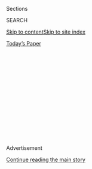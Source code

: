 <div id="app">

<div>

<div>

<div>

<div class="NYTAppHideMasthead css-1q2w90k e1suatyy0">

<div class="section css-ui9rw0 e1suatyy2">

<div class="css-eph4ug er09x8g0">

<div class="css-6n7j50">

</div>

<span class="css-1dv1kvn">Sections</span>

<div class="css-10488qs">

<span class="css-1dv1kvn">SEARCH</span>

</div>

[Skip to content](#site-content)[Skip to site
index](#site-index)

</div>

<div class="css-10698na e1huz5gh0">

</div>

</div>

<div id="masthead-bar-one" class="section hasLinks css-15hmgas e1csuq9d3">

<div class="css-uqyvli e1csuq9d0">

</div>

<div class="css-1uqjmks e1csuq9d1">

</div>

<div class="css-9e9ivx">

[](https://myaccount.nytimes3xbfgragh.onion/auth/login?response_type=cookie&client_id=vi)

</div>

<div class="css-1bvtpon e1csuq9d2">

[Today’s
Paper](https://www.nytimes3xbfgragh.onion/section/todayspaper)

</div>

</div>

</div>

</div>

<div data-aria-hidden="false">

<div id="site-content" data-role="main">

<div>

<div class="css-1aor85t" style="opacity:0.000000001;z-index:-1;visibility:hidden">

<div class="css-1hqnpie">

<div class="css-epjblv">

<span class="css-17xtcya">[Opinion](/section/opinion)</span><span class="css-x15j1o">|</span><span class="css-fwqvlz">Mike
Pompeo Is the Worst Secretary of State
Ever</span>

</div>

<div class="css-k008qs">

<div class="css-1iwv8en">

<span class="css-18z7m18"></span>

<div>

</div>

</div>

<span class="css-1n6z4y">https://nyti.ms/3emWdr2</span>

<div class="css-1705lsu">

<div class="css-4xjgmj">

<div class="css-4skfbu" data-role="toolbar" data-aria-label="Social Media Share buttons, Save button, and Comments Panel with current comment count" data-testid="share-tools">

  - 
  - 
  - 
  - 
    
    <div class="css-6n7j50">
    
    </div>

  - 
  - 

</div>

</div>

</div>

</div>

</div>

</div>

<div id="NYT_TOP_BANNER_REGION" class="css-13pd83m">

</div>

<div id="top-wrapper" class="css-1sy8kpn">

<div id="top-slug" class="css-l9onyx">

Advertisement

</div>

[Continue reading the main
story](#after-top)

<div class="ad top-wrapper" style="text-align:center;height:100%;display:block;min-height:250px">

<div id="top" class="place-ad" data-position="top" data-size-key="top">

</div>

</div>

<div id="after-top">

</div>

</div>

<div>

<div class="css-v5btjw etb61u70">

<div class="css-v05ibm etb61u71">

[Opinion](/section/opinion)

</div>

</div>

<div id="sponsor-wrapper" class="css-1hyfx7x">

<div id="sponsor-slug" class="css-19vbshk">

Supported by

</div>

[Continue reading the main
story](#after-sponsor)

<div id="sponsor" class="ad sponsor-wrapper" style="text-align:center;height:100%;display:block">

</div>

<div id="after-sponsor">

</div>

</div>

<div class="css-186x18t">

</div>

<div class="css-1vkm6nb ehdk2mb0">

# Mike Pompeo Is the Worst Secretary of State Ever

</div>

Where’s the Republican uproar over what’s gone on under his watch?

<div class="css-18e8msd">

<div class="css-vp77d3 epjyd6m0">

<div class="css-1p10dcb ey68jwv0" data-aria-hidden="true">

[![Thomas L.
Friedman](https://static01.graylady3jvrrxbe.onion/images/2018/04/02/opinion/thomas-l-friedman/thomas-l-friedman-thumbLarge.png
"Thomas L. Friedman")](https://www.nytimes3xbfgragh.onion/by/thomas-l-friedman)

</div>

<div class="css-1baulvz">

By [<span class="css-1baulvz last-byline" itemprop="name">Thomas L.
Friedman</span>](https://www.nytimes3xbfgragh.onion/by/thomas-l-friedman)

<div class="css-8atqhb">

Opinion Columnist

</div>

</div>

</div>

  - May 26,
    2020

  - 
    
    <div class="css-4xjgmj">
    
    <div class="css-d8bdto" data-role="toolbar" data-aria-label="Social Media Share buttons, Save button, and Comments Panel with current comment count" data-testid="share-tools">
    
      - 
      - 
      - 
      - 
        
        <div class="css-6n7j50">
        
        </div>
    
      - 
      - 
    
    </div>
    
    </div>

</div>

<div class="css-79elbk" data-testid="photoviewer-wrapper">

<div class="css-z3e15g" data-testid="photoviewer-wrapper-hidden">

</div>

<div class="css-1a48zt4 ehw59r15" data-testid="photoviewer-children">

![<span class="css-16f3y1r e13ogyst0" data-aria-hidden="true">Mike
Pompeo has plenty he should be answering
for.</span><span class="css-cnj6d5 e1z0qqy90" itemprop="copyrightHolder"><span class="css-1ly73wi e1tej78p0">Credit...</span><span><span>Erin
Schaff/The New York
Times</span></span></span>](https://static01.graylady3jvrrxbe.onion/images/2020/05/26/opinion/26friedmanWeb/merlin_153290268_82e5031c-e906-490d-aa75-7ec5ee5bdf7c-articleLarge.jpg?quality=75&auto=webp&disable=upscale)

</div>

</div>

</div>

<div class="section meteredContent css-1r7ky0e" name="articleBody" itemprop="articleBody">

<div class="css-1fanzo5 StoryBodyCompanionColumn">

<div class="css-53u6y8">

If you thought the volume on the Trump-Twitter-Fox noise distraction
machine was turned up extra loud in the past few weeks, it was not only
to deflect attention from the nearly 100,000 Americans who’ve died from
Covid-19, but also from the confirmation that on President Trump’s watch
our country suffered the *first deadly terrorist attack on U.S. soil
since 9/11 that was planned abroad.*

You read that right. Last week, Attorney General William Barr and the
F.B.I. said that data from cellphones of a Saudi Air Force trainee who
killed three U.S. sailors and wounded eight others at a Navy air base in
Pensacola, Fla., on Dec. 6 confirmed that it was an act of
foreign-planned “terrorism.”

The phone data [“definitively
establishes”](https://www.justice.gov/opa/pr/attorney-general-william-p-barr-and-fbi-director-christopher-wray-announce-significant)
that the trainee, Mohammed Saeed Alshamrani, had “significant ties to Al
Qaeda in the Arabian Peninsula — not only before the attack, but before
he even arrived in the United States” in August 2017. He had actually
joined the Saudi military to carry out a “special operation.”

</div>

</div>

<div class="css-1fanzo5 StoryBodyCompanionColumn">

<div class="css-53u6y8">

That Alshamrani was able to kill three sailors at an American base was a
massive failure of U.S. and Saudi intelligence. I mean, who should be
getting more scrutinized before they come train in the U.S. on an air
base than Saudi pilots?

</div>

</div>

<div class="css-79elbk" data-testid="photoviewer-wrapper">

<div class="css-z3e15g" data-testid="photoviewer-wrapper-hidden">

</div>

<div class="css-1a48zt4 ehw59r15" data-testid="photoviewer-children">

![<span class="css-16f3y1r e13ogyst0" data-aria-hidden="true">The
funeral for a sailor killed in a terrorist attack at Pensacola Naval Air
Station, Fla., in
December.</span><span class="css-cnj6d5 e1z0qqy90" itemprop="copyrightHolder"><span class="css-1ly73wi e1tej78p0">Credit...</span><span>Steve
Bisson/Savannah Morning News, via Associated
Press</span></span>](https://static01.graylady3jvrrxbe.onion/images/2020/05/26/opinion/26friedman2/merlin_172611966_52f75821-4f2f-455b-b9ca-0dad59581a9c-articleLarge.jpg?quality=75&auto=webp&disable=upscale)

</div>

</div>

<div class="css-1fanzo5 StoryBodyCompanionColumn">

<div class="css-53u6y8">

The Trump administration clearly had no idea what was happening under
its nose.

As [The Washington Post
noted](https://www.washingtonpost.com/national-security/fbi-links-al-qaeda-to-saudi-gunman-who-killed-three-us-sailors-in-pensacola-last-year/2020/05/18/b34e3f7a-990f-11ea-89fd-28fb313d1886_story.html):
After the attack, investigators found evidence that 17 fellow Saudi
students “had shared Islamist militant or anti-American material on
social media, and others had possessed or shared child pornography. As a
result, 21 cadets from Saudi Arabia were disenrolled from the training
program and sent home.”

That sort of intelligence failure — *the first foreign-planned terrorist
attack on U.S. shores since 9/11* — is something you’d expect Secretary
of State Mike Pompeo to be particularly upset about. After all, it was
Pompeo, when he was in Congress, who spearheaded the investigations into
then-Secretary of State Hillary Clinton’s supposed responsibility for
the death of four U.S. diplomats in a terrorist attack on the U.S.
Consulate in Benghazi, Libya, on Sept. 11, 2012.

Oh, you forgot about Congressman Pompeo’s endless campaign to nail
Hillary with Benghazi? Well, let me jog your memory. Here is how The
Guardian [described the
conclusion](https://www.theguardian.com/us-news/2016/jun/28/house-benghazi-report-clinton-attack-military)
of the 800-page, House select committee investigation on Benghazi, led
by a Republican representative, Trey Gowdy, and issued on July 28, 2016:

It “found no new evidence to conclude that Hillary Clinton, secretary of
state at the time, was culpable in the deaths.” A few hours later, the
Obama White House “noted tersely that this was the eighth congressional
committee to investigate the attacks and went on longer than the 9/11
commission and the committees designated to look at Pearl Harbor, the
assassination of President John F Kennedy, the Iran-contra affair and
Watergate.”

So, let’s do some math here: Then-Congressman Pompeo led the utterly
contrived campaign to blame Hillary for the Benghazi deaths — a charge
that a *Republican-led committee* found to be without merit. But Pompeo
used his crusade to gain the attention, via Fox News, of Trump and was
named Trump’s C.I.A. director. And now we learn that while Pompeo was
C.I.A. director, the first foreign-planned terrorist attack on U.S. soil
since 9/11 was being organized here and abroad, and while he was
secretary of state it was carried out.

</div>

</div>

<div class="css-1fanzo5 StoryBodyCompanionColumn">

<div class="css-53u6y8">

Now that’s something worth investigating.

I don’t know much about Pompeo’s time as head of the C.I.A., except that
he was notorious for spending long hours at the White House sucking up
to Trump. But I do know he has been the worst secretary of state in
American history, without a single diplomatic achievement.

I know you thought that Rex Tillerson had retired that title. Tillerson
was ineffective, but Tillerson had integrity and ethics. Pompeo has
none. American taxpayers deserve a refund from him for his education at
West Point.

Pompeo’s two most notable accomplishments as secretary of state are,
metaphorically speaking, shooting two of his senior State Department
officials in the back.

One was the distinguished U.S. ambassador to Ukraine, Marie Yovanovitch,
whom Pompeo removed on the orders of Trump and Trump’s nut-job lawyer
Rudy Giuliani. The other was the department’s inspector general, Steve
Linick, whom Pompeo got Trump to fire, reportedly because he was
investigating — wait for it now — Pompeo’s own efforts to [evade a
congressional ban on arms
sales](https://www.nytimes3xbfgragh.onion/2020/05/16/us/arms-deals-raytheon-yemen.html)
*to Saudi Arabia* and for improperly [asking a State Department employee
to run
errands](https://www.cnn.com/2019/07/01/politics/pompeo-democrats-whistleblower-claims/index.html)
for him and his wife.

Hell, if that were me — if the first foreign-planned terrorist attack on
American soil since 9/11 developed on my watch and if I had just gotten
rid of the State Department inspector general without explanation — I’d
also be trying to distract attention.

I mean, if it were me, I might even claim that China concocted the
coronavirus in a lab in Wuhan. Wait — that’s what Pompeo did\!

“There is a significant amount of evidence that this came from that
laboratory in Wuhan,” Pompeo [told ABC News’s “This
Week”](https://www.state.gov/secretary-michael-r-pompeo-with-martha-raddatz-of-abcs-this-week-with-george-stephanopoulos/)
on May 3. “The best experts so far seem to think it was man-made. I have
no reason to disbelieve that at this point.”

</div>

</div>

<div class="css-1fanzo5 StoryBodyCompanionColumn">

<div class="css-53u6y8">

Pompeo has a well-earned reputation for pushing conspiracy theories. I
certainly think it is possible that a coronavirus from bats being
studied in the Wuhan lab might have escaped by accident. But the “best”
expert virologists — and U.S. intelligence agencies — say there’s no
proof it was man-made, which would leave DNA tracks.

When Martha Raddatz, the ABC interviewer, told Pompeo that U.S.
intelligence has said no such thing, he just reversed course and said:
“I’ve seen what the intelligence community has said. I have no reason
to believe that they’ve got it wrong.”

What? The secretary of state first accuses China of manufacturing a
virus that has killed over 340,000 people worldwide and then, when
reminded that our intelligence agencies have concluded no such thing, he
backs off with no explanation. Can you be any more unprofessional?

But that’s not the only slimeball story that Pompeo wants to distract
attention from. On May 19, [NBC News
revealed](https://www.nbcnews.com/politics/politics-news/pompeo-s-elite-taxpayer-funded-dinners-raise-new-concerns-n1210746)
that since 2018 he and his wife, Susan, had held some two dozen
“elaborate, unpublicized” dinners “in the historic Diplomatic
Reception Rooms on the government’s dime. State Department officials
involved in the dinners said they had raised concerns internally that
the events were essentially using federal resources to cultivate a donor
and supporter base for Pompeo’s political
ambitions.”

</div>

</div>

<div class="css-79elbk" data-testid="photoviewer-wrapper">

<div class="css-z3e15g" data-testid="photoviewer-wrapper-hidden">

</div>

<div class="css-1a48zt4 ehw59r15" data-testid="photoviewer-children">

<div class="css-1xdhyk6 erfvjey0">

<span class="css-1ly73wi e1tej78p0">Image</span>

<div class="css-zjzyr8">

<div data-testid="lazyimage-container" style="height:286.1333333333333px">

</div>

</div>

</div>

<span class="css-16f3y1r e13ogyst0" data-aria-hidden="true">Mr. Pompeo
and his wife, Susan, have been accused of misusing the State Department
staff.</span><span class="css-cnj6d5 e1z0qqy90" itemprop="copyrightHolder"><span class="css-1ly73wi e1tej78p0">Credit...</span><span>Odd
Andersen/Agence France-Presse — Getty Images</span></span>

</div>

</div>

<div class="css-1fanzo5 StoryBodyCompanionColumn">

<div class="css-53u6y8">

Pompeo and his wife are widely rumored to harbor White House dreams. And
it showed. NBC said “the records show that about 29 percent of the
invitees came from the corporate world, while about a quarter of them
hailed from the media or entertainment industries, with conservative
media members heavily represented. About 30 percent work in politics or
government, and just 14 percent were diplomats or foreign officials.
Every single member of the House or the Senate who has been invited is a
Republican.”

With a president, a Senate majority and Fox News always at the ready to
defend him, Pompeo couldn’t care less about any of these stories. He
just smirks and marches on. But every American should care. The morale
and effectiveness of our State Department — and our standing in the
world — are both the worse for him.

*The Times is committed to publishing* [*a diversity of
letters*](https://www.nytimes3xbfgragh.onion/2019/01/31/opinion/letters/letters-to-editor-new-york-times-women.html)
*to the editor. We’d like to hear what you think about this or any of
our articles. Here are some*
[*tips*](https://help.nytimes3xbfgragh.onion/hc/en-us/articles/115014925288-How-to-submit-a-letter-to-the-editor)*.
And here’s our email:*
[*letters@NYTimes.com*](mailto:letters@NYTimes.com)*.*

*Follow The New York Times Opinion section on*
[*Facebook*](https://www.facebookcorewwwi.onion/nytopinion)*,* [*Twitter
(@NYTopinion)*](http://twitter.com/NYTOpinion) *and*
[*Instagram*](https://www.instagram.com/nytopinion/)*.*

</div>

</div>

</div>

<div>

</div>

<div>

</div>

<div>

</div>

<div>

<div id="bottom-wrapper" class="css-1ede5it">

<div id="bottom-slug" class="css-l9onyx">

Advertisement

</div>

[Continue reading the main
story](#after-bottom)

<div id="bottom" class="ad bottom-wrapper" style="text-align:center;height:100%;display:block;min-height:90px">

</div>

<div id="after-bottom">

</div>

</div>

</div>

</div>

</div>

## Site Index

<div>

</div>

## Site Information Navigation

  - [© <span>2020</span> <span>The New York Times
    Company</span>](https://help.nytimes3xbfgragh.onion/hc/en-us/articles/115014792127-Copyright-notice)

<!-- end list -->

  - [NYTCo](https://www.nytco.com/)
  - [Contact
    Us](https://help.nytimes3xbfgragh.onion/hc/en-us/articles/115015385887-Contact-Us)
  - [Work with us](https://www.nytco.com/careers/)
  - [Advertise](https://nytmediakit.com/)
  - [T Brand Studio](http://www.tbrandstudio.com/)
  - [Your Ad
    Choices](https://www.nytimes3xbfgragh.onion/privacy/cookie-policy#how-do-i-manage-trackers)
  - [Privacy](https://www.nytimes3xbfgragh.onion/privacy)
  - [Terms of
    Service](https://help.nytimes3xbfgragh.onion/hc/en-us/articles/115014893428-Terms-of-service)
  - [Terms of
    Sale](https://help.nytimes3xbfgragh.onion/hc/en-us/articles/115014893968-Terms-of-sale)
  - [Site
    Map](https://spiderbites.nytimes3xbfgragh.onion)
  - [Help](https://help.nytimes3xbfgragh.onion/hc/en-us)
  - [Subscriptions](https://www.nytimes3xbfgragh.onion/subscription?campaignId=37WXW)

</div>

</div>

</div>

</div>
